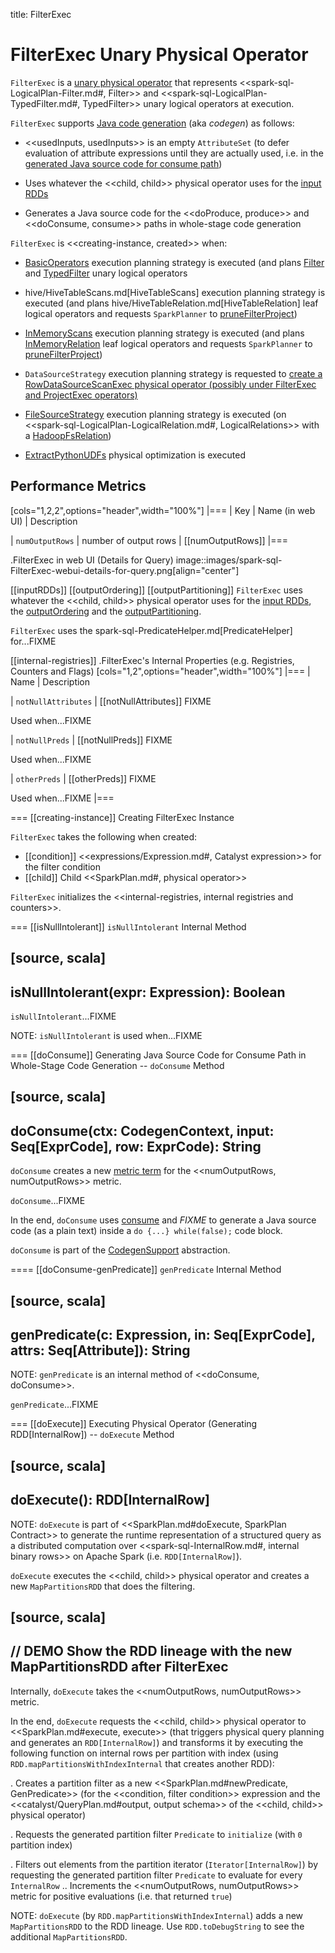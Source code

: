title: FilterExec

# FilterExec Unary Physical Operator

`FilterExec` is a [unary physical operator](UnaryExecNode.md) that represents <<spark-sql-LogicalPlan-Filter.md#, Filter>> and <<spark-sql-LogicalPlan-TypedFilter.md#, TypedFilter>> unary logical operators at execution.

`FilterExec` supports [Java code generation](CodegenSupport.md) (aka _codegen_) as follows:

* <<usedInputs, usedInputs>> is an empty `AttributeSet` (to defer evaluation of attribute expressions until they are actually used, i.e. in the [generated Java source code for consume path](CodegenSupport.md#consume))

* Uses whatever the <<child, child>> physical operator uses for the [input RDDs](CodegenSupport.md#inputRDDs)

* Generates a Java source code for the <<doProduce, produce>> and <<doConsume, consume>> paths in whole-stage code generation

`FilterExec` is <<creating-instance, created>> when:

* [BasicOperators](../execution-planning-strategies/BasicOperators.md) execution planning strategy is executed (and plans [Filter](../execution-planning-strategies/BasicOperators.md#Filter) and [TypedFilter](../execution-planning-strategies/BasicOperators.md#TypedFilter) unary logical operators

* hive/HiveTableScans.md[HiveTableScans] execution planning strategy is executed (and plans hive/HiveTableRelation.md[HiveTableRelation] leaf logical operators and requests `SparkPlanner` to [pruneFilterProject](../SparkPlanner.md#pruneFilterProject))

* [InMemoryScans](../execution-planning-strategies/InMemoryScans.md) execution planning strategy is executed (and plans [InMemoryRelation](../logical-operators/InMemoryRelation.md) leaf logical operators and requests `SparkPlanner` to [pruneFilterProject](../SparkPlanner.md#pruneFilterProject))

* `DataSourceStrategy` execution planning strategy is requested to [create a RowDataSourceScanExec physical operator (possibly under FilterExec and ProjectExec operators)](../execution-planning-strategies/DataSourceStrategy.md#pruneFilterProjectRaw)

* [FileSourceStrategy](../execution-planning-strategies/FileSourceStrategy.md) execution planning strategy is executed (on <<spark-sql-LogicalPlan-LogicalRelation.md#, LogicalRelations>> with a [HadoopFsRelation](../HadoopFsRelation.md))

* [ExtractPythonUDFs](../physical-optimizations/ExtractPythonUDFs.md) physical optimization is executed

## <span id="metrics"> Performance Metrics

[cols="1,2,2",options="header",width="100%"]
|===
| Key
| Name (in web UI)
| Description

| `numOutputRows`
| number of output rows
| [[numOutputRows]]
|===

.FilterExec in web UI (Details for Query)
image::images/spark-sql-FilterExec-webui-details-for-query.png[align="center"]

[[inputRDDs]]
[[outputOrdering]]
[[outputPartitioning]]
`FilterExec` uses whatever the <<child, child>> physical operator uses for the [input RDDs](CodegenSupport.md#inputRDDs), the [outputOrdering](SparkPlan.md#outputOrdering) and the [outputPartitioning](SparkPlan.md#outputPartitioning).

`FilterExec` uses the spark-sql-PredicateHelper.md[PredicateHelper] for...FIXME

[[internal-registries]]
.FilterExec's Internal Properties (e.g. Registries, Counters and Flags)
[cols="1,2",options="header",width="100%"]
|===
| Name
| Description

| `notNullAttributes`
| [[notNullAttributes]] FIXME

Used when...FIXME

| `notNullPreds`
| [[notNullPreds]] FIXME

Used when...FIXME

| `otherPreds`
| [[otherPreds]] FIXME

Used when...FIXME
|===

=== [[creating-instance]] Creating FilterExec Instance

`FilterExec` takes the following when created:

* [[condition]] <<expressions/Expression.md#, Catalyst expression>> for the filter condition
* [[child]] Child <<SparkPlan.md#, physical operator>>

`FilterExec` initializes the <<internal-registries, internal registries and counters>>.

=== [[isNullIntolerant]] `isNullIntolerant` Internal Method

[source, scala]
----
isNullIntolerant(expr: Expression): Boolean
----

`isNullIntolerant`...FIXME

NOTE: `isNullIntolerant` is used when...FIXME

=== [[doConsume]] Generating Java Source Code for Consume Path in Whole-Stage Code Generation -- `doConsume` Method

[source, scala]
----
doConsume(ctx: CodegenContext, input: Seq[ExprCode], row: ExprCode): String
----

`doConsume` creates a new [metric term](CodegenSupport.md#metricTerm) for the <<numOutputRows, numOutputRows>> metric.

`doConsume`...FIXME

In the end, `doConsume` uses [consume](CodegenSupport.md#consume) and _FIXME_ to generate a Java source code (as a plain text) inside a `do {...} while(false);` code block.

`doConsume` is part of the [CodegenSupport](CodegenSupport.md#doConsume) abstraction.

==== [[doConsume-genPredicate]] `genPredicate` Internal Method

[source, scala]
----
genPredicate(c: Expression, in: Seq[ExprCode], attrs: Seq[Attribute]): String
----

NOTE: `genPredicate` is an internal method of <<doConsume, doConsume>>.

`genPredicate`...FIXME

=== [[doExecute]] Executing Physical Operator (Generating RDD[InternalRow]) -- `doExecute` Method

[source, scala]
----
doExecute(): RDD[InternalRow]
----

NOTE: `doExecute` is part of <<SparkPlan.md#doExecute, SparkPlan Contract>> to generate the runtime representation of a structured query as a distributed computation over <<spark-sql-InternalRow.md#, internal binary rows>> on Apache Spark (i.e. `RDD[InternalRow]`).

`doExecute` executes the <<child, child>> physical operator and creates a new `MapPartitionsRDD` that does the filtering.

[source, scala]
----
// DEMO Show the RDD lineage with the new MapPartitionsRDD after FilterExec
----

Internally, `doExecute` takes the <<numOutputRows, numOutputRows>> metric.

In the end, `doExecute` requests the <<child, child>> physical operator to <<SparkPlan.md#execute, execute>> (that triggers physical query planning and generates an `RDD[InternalRow]`) and transforms it by executing the following function on internal rows per partition with index (using `RDD.mapPartitionsWithIndexInternal` that creates another RDD):

. Creates a partition filter as a new <<SparkPlan.md#newPredicate, GenPredicate>> (for the <<condition, filter condition>> expression and the <<catalyst/QueryPlan.md#output, output schema>> of the <<child, child>> physical operator)

. Requests the generated partition filter `Predicate` to `initialize` (with `0` partition index)

. Filters out elements from the partition iterator (`Iterator[InternalRow]`) by requesting the generated partition filter `Predicate` to evaluate for every `InternalRow`
.. Increments the <<numOutputRows, numOutputRows>> metric for positive evaluations (i.e. that returned `true`)

NOTE: `doExecute` (by `RDD.mapPartitionsWithIndexInternal`) adds a new `MapPartitionsRDD` to the RDD lineage. Use `RDD.toDebugString` to see the additional `MapPartitionsRDD`.
